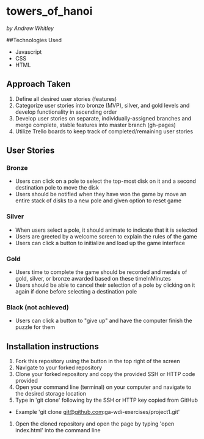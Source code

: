 # towers_of_hanoi
*by Andrew Whitley*

##Technologies Used

* Javascript
* CSS
* HTML

## Approach Taken

1. Define all desired user stories (features)
1. Categorize user stories into bronze (MVP), silver, and gold levels and develop functionality in ascending order
1. Develop user stories on separate, individually-assigned branches and merge complete, stable features into master branch (gh-pages)
1. Utilize Trello boards to keep track of completed/remaining user stories

## User Stories

### Bronze

* Users can click on a pole to select the top-most disk on it and a second destination pole to move the disk
* Users should be notified when they have won the game by move an entire stack of disks to a new pole and given option to reset game

### Silver

* When users select a pole, it should animate to indicate that it is selected
* Users are greeted by a welcome screen to explain the rules of the game
* Users can click a button to initialize and load up the game interface

### Gold

* Users time to complete the game should be recorded and medals of gold, silver, or bronze awarded based on these timeInMinutes
* Users should be able to cancel their selection of a pole by clicking on it again if done before selecting a destination pole

### Black (not achieved)

* Users can click a button to "give up" and have the computer finish the puzzle for them

## Installation instructions

1. Fork this repository using the button in the top right of the screen
1. Navigate to your forked repository
1. Clone your forked repository and copy the provided SSH or HTTP code provided
1. Open your command line (terminal) on your computer and navigate to the desired storage location
1. Type in 'git clone' following by the SSH or HTTP key copied from GitHub
  *  Example 'git clone git@github.com:ga-wdi-exercises/project1.git'
1. Open the cloned repository and open the page by typing 'open index.html' into the command line
